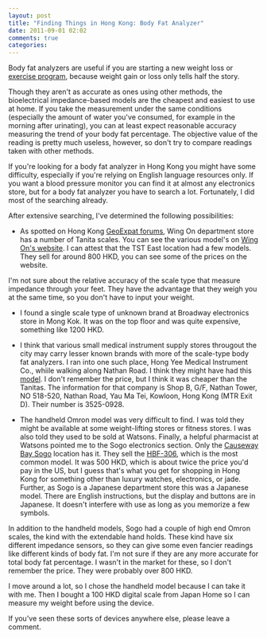 ```yaml
---
layout: post
title: "Finding Things in Hong Kong: Body Fat Analyzer"
date: 2011-09-01 02:02
comments: true
categories: 
---
```

Body fat analyzers are useful if you are starting a new weight loss or
[exercise program](http://www.amazon.com/gp/product/030746363X/ref=as_li_ss_tl?ie=UTF8&tag=divergi-20&linkCode=as2&camp=217145&creative=399369&creativeASIN=030746363X
"4 Hour Body Amazon affiliate link"),
because weight gain or loss only tells half the story. 

<!--more-->

Though they aren't as accurate as ones using other methods, the bioelectrical impedance-based models are the cheapest and easiest to use at home. If you take the measurement under the same conditions (especially the amount of water you've consumed, for example in the morning after urinating), you can at least expect reasonable accuracy measuring the trend of your body fat percentage. The objective value of the reading is pretty much useless, however, so don't try to compare readings taken with other methods. 

If you're looking for a body fat analyzer in Hong Kong you might have some difficulty, especially if you're relying on English language resources only. If you want a blood pressure monitor you can find it at almost any electronics store, but for a body fat analyzer you have to search a lot. Fortunately, I did most of the searching already. 

After extensive searching, I've determined the following possibilities:

* As spotted on Hong Kong [GeoExpat forums](http://hongkong.geoexpat.com/forum/33/thread181145.html), Wing On
department store has a number of Tanita scales. You can see the
various model's on [Wing On's website](http://www.wingonet.com/ "wing
on department store"). I can attest that the TST East location had a
few models. They sell for around 800 HKD, you can see some of the
prices on the website.

I'm not sure about the relative accuracy of the scale type that measure impedance through your feet. They have the advantage that they weigh you at the same time, so you don't have to input your weight. 

* I found a single scale type of unknown brand at Broadway
electronics store in Mong Kok. It was on the top floor and was quite expensive, something like 1200 HKD.

* I think that various small medical instrument supply stores
througout the city may carry lesser known brands with more of the
scale-type body fat analyzers. I ran into one such place, Hong Yee
Medical Instrument Co., whiile walking along Nathan Road. I think they
might have had this [model](http://www.bremed.com/product_page/BD7730.html). I don't
remember the price, but I think it was cheaper than the Tanitas. The
information for that company is Shop B, G/F, Nathan Tower, NO 518-520,
Nathan Road, Yau Ma Tei, Kowloon, Hong Kong (MTR Exit D). Their number
is 3525-0928. 

* The handheld Omron model was very difficult to find. I was told
they might be available at some weight-lifting stores or fitness
stores. I was also told they used to be sold at Watsons. Finally, a
helpful pharmacist at Watsons pointed me to the Sogo electronics
section. Only the
[Causeway Bay Sogo](http://maps.google.com/maps/place?q=sogo+causeway+bay&hl=en&cid=17800385737830013441
"causeway bay sogo google maps") location has it. They sell the
[HBF-306](http://www.amazon.com/gp/product/B00006WNPU/ref=as_li_ss_tl?ie=UTF8&tag=divergi-20&linkCode=as2&camp=217145&creative=399373&creativeASIN=B00006WNPU
"handheld Omron model Amazon affiliate link"), which is the most common model. It was 500 HKD, which is about twice the price you'd pay in the US, but I guess that's what you get for shopping in Hong Kong for something other than luxury watches, electronics, or jade. Further, as Sogo is a Japanese department store this was a Japanese model. There are English instructions, but the display and buttons are in Japanese. It doesn't interfere with use as long as you memorize a few symbols. 

In addition to the handheld models, Sogo had a couple of high end Omron scales, the kind with the extendable hand holds. These kind have six different impedance sensors, so they can give some even fancier readings like different kinds of body fat. I'm not sure if they are any more accurate for total body fat percentage. I wasn't in the market for these, so I don't remember the price. They were probably over 800 HKD.

I move around a lot, so I chose the handheld model because I can take it with me. Then I bought a 100 HKD digital scale from Japan Home so I can measure my weight before using the device. 

If you've seen these sorts of devices anywhere else, please leave a comment.
